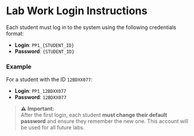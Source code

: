 # Lab Work Login Instructions

Each student must log in to the system using the following credentials format:

- **Login**: `PP1_{STUDENT_ID}`
- **Password**: `{STUDENT_ID}`

### Example

For a student with the ID `12BDXX077`:

- **Login**: `PP1_12BDXX077`
- **Password**: `12BDXX077`

> ⚠️ **Important:**  
> After the first login, each student **must change their default password** and ensure they remember the new one. This account will be used for all future labs.
